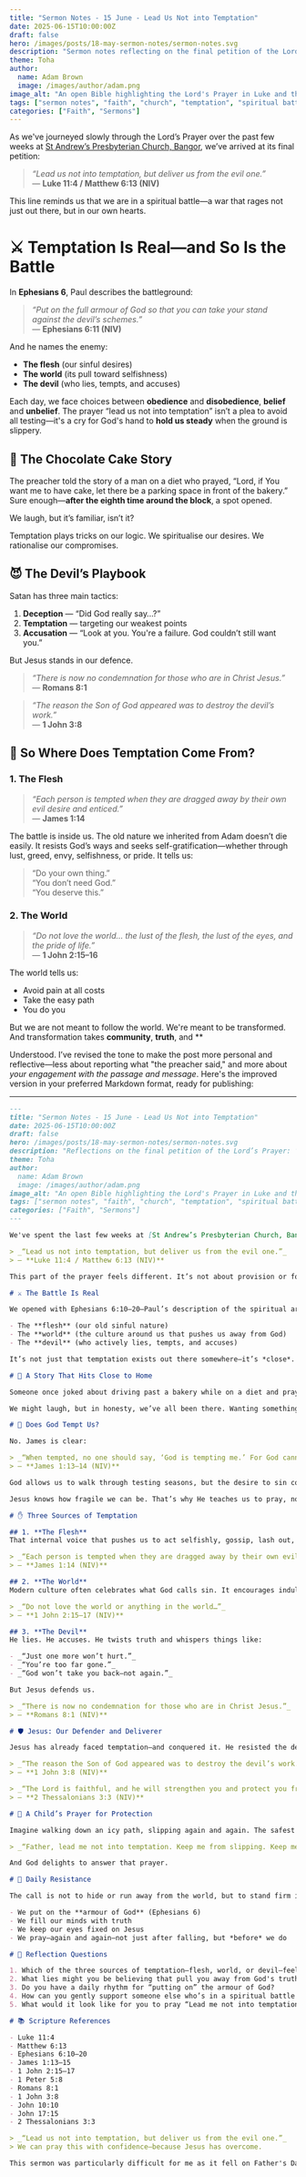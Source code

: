 ```yaml
---
title: "Sermon Notes - 15 June - Lead Us Not into Temptation"
date: 2025-06-15T10:00:00Z
draft: false
hero: /images/posts/18-may-sermon-notes/sermon-notes.svg
description: "Sermon notes reflecting on the final petition of the Lord’s Prayer: ‘Lead us not into temptation, but deliver us from the evil one.’"
theme: Toha
author:
  name: Adam Brown
  image: /images/author/adam.png
image_alt: "An open Bible highlighting the Lord's Prayer in Luke and the armour of God in Ephesians"
tags: ["sermon notes", "faith", "church", "temptation", "spiritual battle", "deliverance"]
categories: ["Faith", "Sermons"]
---
```


As we've journeyed slowly through the Lord’s Prayer over the past few weeks at [St Andrew’s Presbyterian Church, Bangor](https://standrewsbangor.org.uk), we’ve arrived at its final petition:

> _“Lead us not into temptation, but deliver us from the evil one.”_  
> — **Luke 11:4 / Matthew 6:13 (NIV)**

This line reminds us that we are in a spiritual battle—a war that rages not just out there, but in our own hearts.

# ⚔️ Temptation Is Real—and So Is the Battle

In **Ephesians 6**, Paul describes the battleground:

> _“Put on the full armour of God so that you can take your stand against the devil’s schemes.”_  
> — **Ephesians 6:11 (NIV)**

And he names the enemy:
- **The flesh** (our sinful desires)
- **The world** (its pull toward selfishness)
- **The devil** (who lies, tempts, and accuses)

Each day, we face choices between **obedience** and **disobedience**, **belief** and **unbelief**. The prayer “lead us not into temptation” isn’t a plea to avoid all testing—it's a cry for God's hand to **hold us steady** when the ground is slippery.

## 🍰 The Chocolate Cake Story

The preacher told the story of a man on a diet who prayed, “Lord, if You want me to have cake, let there be a parking space in front of the bakery.” Sure enough—**after the eighth time around the block**, a spot opened.

We laugh, but it’s familiar, isn’t it?

Temptation plays tricks on our logic. We spiritualise our desires. We rationalise our compromises.

## 😈 The Devil’s Playbook

Satan has three main tactics:

1. **Deception** — “Did God really say…?”  
2. **Temptation** — targeting our weakest points  
3. **Accusation** — “Look at you. You're a failure. God couldn’t still want you.”

But Jesus stands in our defence.

> _“There is now no condemnation for those who are in Christ Jesus.”_  
> — **Romans 8:1**

> _“The reason the Son of God appeared was to destroy the devil’s work.”_  
> — **1 John 3:8**

## 🧭 So Where Does Temptation Come From?

### 1. The **Flesh**  
> _“Each person is tempted when they are dragged away by their own evil desire and enticed.”_  
> — **James 1:14**

The battle is inside us. The old nature we inherited from Adam doesn’t die easily. It resists God’s ways and seeks self-gratification—whether through lust, greed, envy, selfishness, or pride. It tells us:  
> “Do your own thing.”  
> “You don’t need God.”  
> “You deserve this.”

### 2. The **World**  
> _“Do not love the world… the lust of the flesh, the lust of the eyes, and the pride of life.”_  
> — **1 John 2:15–16**

The world tells us:
- Avoid pain at all costs  
- Take the easy path  
- You do you  

But we are not meant to follow the world. We're meant to be transformed. And transformation takes **community**, **truth**, and **

Understood. I’ve revised the tone to make the post more personal and reflective—less about reporting what "the preacher said," and more about *your engagement with the passage and message*. Here's the improved version in your preferred Markdown format, ready for publishing:

---

```markdown
---
title: "Sermon Notes - 15 June - Lead Us Not into Temptation"
date: 2025-06-15T10:00:00Z
draft: false
hero: /images/posts/18-may-sermon-notes/sermon-notes.svg
description: "Reflections on the final petition of the Lord’s Prayer: ‘Lead us not into temptation, but deliver us from the evil one.’ A prayer for protection, dependence, and victory through Christ."
theme: Toha
author:
  name: Adam Brown
  image: /images/author/adam.png
image_alt: "An open Bible highlighting the Lord's Prayer in Luke and the armour of God in Ephesians"
tags: ["sermon notes", "faith", "church", "temptation", "spiritual battle", "deliverance"]
categories: ["Faith", "Sermons"]
---

We've spent the last few weeks at [St Andrew’s Presbyterian Church, Bangor](https://standrewsbangor.org.uk) working through the Lord’s Prayer one line at a time. This week we reached the final petition:

> _“Lead us not into temptation, but deliver us from the evil one.”_  
> — **Luke 11:4 / Matthew 6:13 (NIV)**

This part of the prayer feels different. It’s not about provision or forgiveness—it’s about protection. It’s a cry for help in a world that’s full of things trying to pull us away from God.

# ⚔️ The Battle Is Real

We opened with Ephesians 6:10–20—Paul’s description of the spiritual armour God provides for the battles we face. This isn’t abstract language. Life *is* a battle, and the Bible names the three key battlefronts:  

- The **flesh** (our old sinful nature)  
- The **world** (the culture around us that pushes us away from God)  
- The **devil** (who actively lies, tempts, and accuses)

It’s not just that temptation exists out there somewhere—it’s *close*. And sometimes, it’s painfully subtle. 

# 🍰 A Story That Hits Close to Home

Someone once joked about driving past a bakery while on a diet and praying, _“Lord, if there’s a parking space outside, I’ll take it as a sign.”_ Sure enough, on the eighth lap of the block, a space opened up. Temptation has a way of finding us, especially when we want it to.

We might laugh, but in honesty, we’ve all been there. Wanting something we *know* we shouldn’t indulge in—and still reaching for it. That’s why Jesus teaches us to pray this way.

# 🛑 Does God Tempt Us?

No. James is clear:

> _“When tempted, no one should say, ‘God is tempting me.’ For God cannot be tempted by evil, nor does he tempt anyone…”_  
> — **James 1:13–14 (NIV)**

God allows us to walk through testing seasons, but the desire to sin comes from within. Temptation isn’t sin in itself, but when we give in, it leads us there.

Jesus knows how fragile we can be. That’s why He teaches us to pray, not only for forgiveness when we fall, but for **forbearance**—God’s patient protection and gentle guidance to help us *not fall in the first place*.

# ✋ Three Sources of Temptation

## 1. **The Flesh**
That internal voice that pushes us to act selfishly, gossip, lash out, or chase after unhealthy desires. Even after coming to faith, the old nature still tries to claw its way back in.

> _“Each person is tempted when they are dragged away by their own evil desire and enticed.”_  
> — **James 1:14 (NIV)**

## 2. **The World**
Modern culture often celebrates what God calls sin. It encourages indulgence, consumerism, self-interest, and spiritual apathy. The drift is subtle. But it’s real.

> _“Do not love the world or anything in the world…”_  
> — **1 John 2:15–17 (NIV)**

## 3. **The Devil**
He lies. He accuses. He twists truth and whispers things like:

- _“Just one more won’t hurt.”_
- _“You’re too far gone.”_
- _“God won’t take you back—not again.”_

But Jesus defends us.

> _“There is now no condemnation for those who are in Christ Jesus.”_  
> — **Romans 8:1 (NIV)**

# 🛡️ Jesus: Our Defender and Deliverer

Jesus has already faced temptation—and conquered it. He resisted the devil in the wilderness using Scripture and prayer. He stood firm where we fall. He fought for us, and He still does.

> _“The reason the Son of God appeared was to destroy the devil’s work.”_  
> — **1 John 3:8 (NIV)**

> _“The Lord is faithful, and he will strengthen you and protect you from the evil one.”_  
> — **2 Thessalonians 3:3 (NIV)**

# 🤲 A Child’s Prayer for Protection

Imagine walking down an icy path, slipping again and again. The safest place is holding a father’s hand. That’s what this prayer is—a cry from a child who knows the way is slippery:

> _“Father, lead me not into temptation. Keep me from slipping. Keep me close.”_

And God delights to answer that prayer.

# 🔄 Daily Resistance

The call is not to hide or run away from the world, but to stand firm in it—**daily**.

- We put on the **armour of God** (Ephesians 6)
- We fill our minds with truth
- We keep our eyes fixed on Jesus
- We pray—again and again—not just after falling, but *before* we do

# 💬 Reflection Questions

1. Which of the three sources of temptation—flesh, world, or devil—feels most present for you right now?
2. What lies might you be believing that pull you away from God's truth?
3. Do you have a daily rhythm for “putting on” the armour of God?
4. How can you gently support someone else who’s in a spiritual battle this week?
5. What would it look like for you to pray “Lead me not into temptation” before your day even begins?

# 📚 Scripture References

- Luke 11:4  
- Matthew 6:13  
- Ephesians 6:10–20  
- James 1:13–15  
- 1 John 2:15–17  
- 1 Peter 5:8  
- Romans 8:1  
- 1 John 3:8  
- John 10:10  
- John 17:15  
- 2 Thessalonians 3:3  

> _“Lead us not into temptation, but deliver us from the evil one.”_  
> We can pray this with confidence—because Jesus has overcome.

This sermon was particularly difficult for me as it fell on Father's Day. I have really enjoyed going through these notes and I hope that I get to do it again with the next part that we cover.
